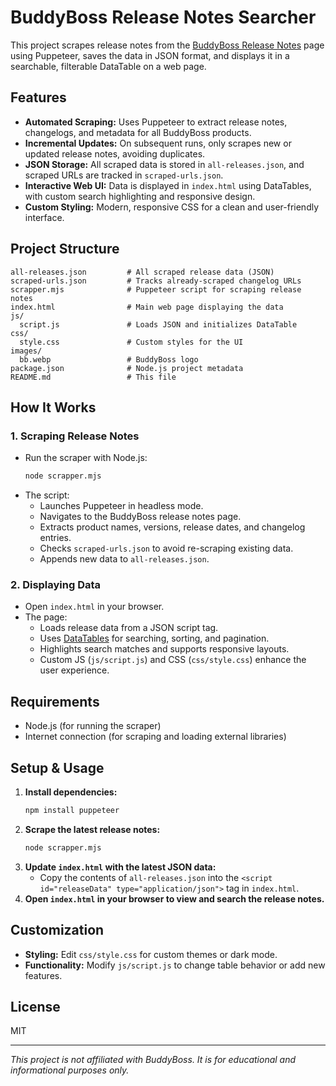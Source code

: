 # BuddyBoss Release Notes Searcher

This project scrapes release notes from the [BuddyBoss Release Notes](https://www.buddyboss.com/resources/release-notes/) page using Puppeteer, saves the data in JSON format, and displays it in a searchable, filterable DataTable on a web page.

## Features

- **Automated Scraping:** Uses Puppeteer to extract release notes, changelogs, and metadata for all BuddyBoss products.
- **Incremental Updates:** On subsequent runs, only scrapes new or updated release notes, avoiding duplicates.
- **JSON Storage:** All scraped data is stored in `all-releases.json`, and scraped URLs are tracked in `scraped-urls.json`.
- **Interactive Web UI:** Data is displayed in `index.html` using DataTables, with custom search highlighting and responsive design.
- **Custom Styling:** Modern, responsive CSS for a clean and user-friendly interface.

## Project Structure

```
all-releases.json         # All scraped release data (JSON)
scraped-urls.json         # Tracks already-scraped changelog URLs
scrapper.mjs              # Puppeteer script for scraping release notes
index.html                # Main web page displaying the data
js/
  script.js               # Loads JSON and initializes DataTable
css/
  style.css               # Custom styles for the UI
images/
  bb.webp                 # BuddyBoss logo
package.json              # Node.js project metadata
README.md                 # This file
```

## How It Works

### 1. Scraping Release Notes

- Run the scraper with Node.js:
  ```sh
  node scrapper.mjs
  ```
- The script:
  - Launches Puppeteer in headless mode.
  - Navigates to the BuddyBoss release notes page.
  - Extracts product names, versions, release dates, and changelog entries.
  - Checks `scraped-urls.json` to avoid re-scraping existing data.
  - Appends new data to `all-releases.json`.

### 2. Displaying Data

- Open `index.html` in your browser.
- The page:
  - Loads release data from a JSON script tag.
  - Uses [DataTables](https://datatables.net/) for searching, sorting, and pagination.
  - Highlights search matches and supports responsive layouts.
  - Custom JS (`js/script.js`) and CSS (`css/style.css`) enhance the user experience.

## Requirements

- Node.js (for running the scraper)
- Internet connection (for scraping and loading external libraries)

## Setup & Usage

1. **Install dependencies:**
   ```sh
   npm install puppeteer
   ```
2. **Scrape the latest release notes:**
   ```sh
   node scrapper.mjs
   ```
3. **Update `index.html` with the latest JSON data:**
   - Copy the contents of `all-releases.json` into the `<script id="releaseData" type="application/json">` tag in `index.html`.
4. **Open `index.html` in your browser to view and search the release notes.**

## Customization

- **Styling:** Edit `css/style.css` for custom themes or dark mode.
- **Functionality:** Modify `js/script.js` to change table behavior or add new features.

## License

MIT

---

*This project is not affiliated with BuddyBoss. It is for educational and informational purposes only.*